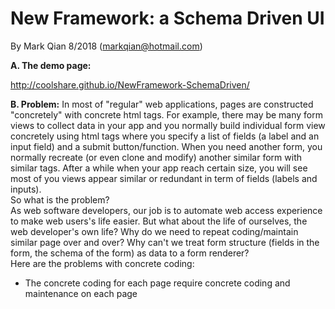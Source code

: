 New Framework: a Schema Driven UI
=================================

By Mark Qian 8/2018 (markqian@hotmail.com)

<b>A. The demo page:</b> 

http://coolshare.github.io/NewFramework-SchemaDriven/

<b>B. Problem:</b>
In most of "regular" web applications, pages are constructed "concretely" with concrete html tags. For example, there may be many form views to collect data in your app and you normally build individual form view concretely using html tags where you specify a list of fields (a label and an input field) and a submit button/function. When you need another form, you normally recreate (or even clone and modify) another similar form with similar tags. After a while when your app reach certain size, you will see most of you views appear similar or redundant in term of fields (labels and inputs). <br/>
So what is the problem?<br/>
As web software developers, our job is to automate web access experience to make web users's life easier. But what about the life of ourselves, the web developer's own life? Why do we need to repeat coding/maintain similar page over and over? Why can't we treat form structure (fields in the form, the schema of the form) as data to a form renderer?<br/>
Here are the problems with concrete coding:<br/>
<ul><li>The concrete coding for each page require concrete coding and maintenance on each page
</ul>


